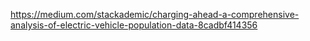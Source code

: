 https://medium.com/stackademic/charging-ahead-a-comprehensive-analysis-of-electric-vehicle-population-data-8cadbf414356
